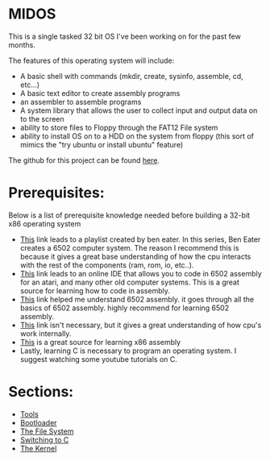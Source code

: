 # MIDOS

This is a single tasked 32 bit OS I've been working on for the past few months.

The features of this operating system will include:

- A basic shell with commands (mkdir, create, sysinfo, assemble, cd, etc...)
- A basic text editor to create assembly programs
- an assembler to assemble programs
- A system library that allows the user to collect input and output data on to the screen
- ability to store files to Floppy through the FAT12 File system
- ability to install OS on to a HDD on the system from floppy (this sort of mimics the "try ubuntu or install ubuntu" feature)

The github for this project can be found [here](https://github.com/micahwagner/My_OS).

# Prerequisites:
Below is a list of prerequisite knowledge needed before building a 32-bit x86 operating system

- [This](https://www.youtube.com/watch?v=LnzuMJLZRdU&list=PLowKtXNTBypFbtuVMUVXNR0z1mu7dp7eH) link leads to a playlist created by ben eater. In this series, Ben Eater creates a 6502 computer system. The reason I recommend this is because it gives a great base understanding of how the cpu interacts with the rest of the components (ram, rom, io, etc..).
- [This](https://8bitworkshop.com/v3.8.0/?platform=vcs&file=examples%2Fhello.a) link leads to an online IDE that allows you to code in 6502 assembly for an atari, and many other old computer systems. This is a great source for learning how to code in assembly.
- [This](https://skilldrick.github.io/easy6502/) link helped me understand 6502 assembly. it goes through all the basics of 6502 assembly. highly recommend for learning 6502 assembly.
- [This](https://www.youtube.com/watch?v=ojHSzW3zVNU&list=PLZlHzKk21aImqCiV71iE2I1dUE5LNejQk) link isn't necessary, but it gives a great understanding of how cpu's work internally. 
- [This](https://www.cs.virginia.edu/~evans/cs216/guides/x86.html) is a great source for learning x86 assembly
- Lastly, learning C is necessary to program an operating system. I suggest watching some youtube tutorials on C.

# Sections:

- [Tools](Dev/bootloaderTools.md)
- [Bootloader](/bootloader/bootloader.md)
- [The File System](/FS/FAT12.md)
- [Switching to C](Dev/SwitchingToC.md)
- [The Kernel](/kernel/kernel.md)
